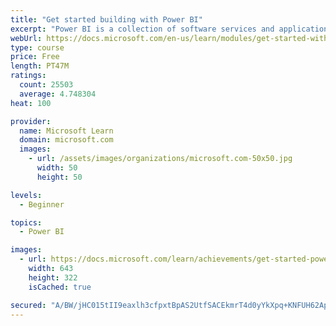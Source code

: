 ```yaml
---
title: "Get started building with Power BI"
excerpt: "Power BI is a collection of software services and applications that let you connect to all sorts of data sources and create compelling visuals and reports. You can benefit from receiving those reports, or you can share them with others inside or outside your organization. Learn the basics of Power BI, how its services and applications work together, and how they can be used to create or experience compelling visuals and analytics based on your data."
webUrl: https://docs.microsoft.com/en-us/learn/modules/get-started-with-power-bi/
type: course
price: Free
length: PT47M
ratings:
  count: 25503
  average: 4.748304
heat: 100

provider:
  name: Microsoft Learn
  domain: microsoft.com
  images:
    - url: /assets/images/organizations/microsoft.com-50x50.jpg
      width: 50
      height: 50

levels:
  - Beginner

topics:
  - Power BI

images:
  - url: https://docs.microsoft.com/learn/achievements/get-started-power-bi-social.png
    width: 643
    height: 322
    isCached: true

secured: "A/BW/jHC015tII9eaxlh3cfpxtBpAS2UtfSACEkmrT4d0yYkXpq+KNFUH62Ap/BIOfkpadnrhvewf7b4kqClUcNVxOqltEe/NrnXI3rl0+sX91zh+oUju9u1MyI7YRLnVRIca2VHnvOpK8DVpy//BWby6YbYBWoXvHNTntD/UdCVZf9fcN+Alu8A+SkeoKG8hiCPGPV0rTriWyftMoHRW7b3pTsriFyeXy7czzVwcTSbmpLQCEWS6Wze41TyqoA9jM8QJQa0ICaqhBUKcWYmWit2Crmb6IHSSl6cuUbXbjbHYYBQrUqfHGf/mqiDyWUYC8qjTu9JSlWmN+WQHp5+v7VMUeIXKHOaLTGQ3W3dzPdWSHb7+C0WmWnW9TZ2NObp/t7S+OM8PYCTq6hq3heOnGi1b5pHAcBGClUQx12PClSPjLbFhMTq2/WT+HWufSuc;x3UKlOi5m1JaW3O90DGmyA=="
---
```


